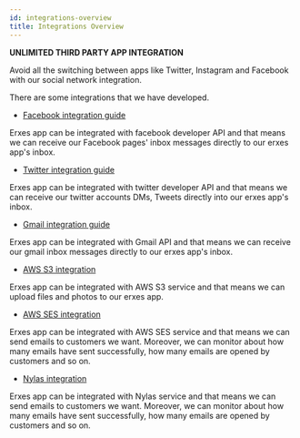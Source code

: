 ```yaml
---
id: integrations-overview
title: Integrations Overview
---
```

**UNLIMITED THIRD PARTY APP INTEGRATION**

Avoid all the switching between apps like Twitter, Instagram and Facebook with our social network integration.

There are some integrations that we have developed.

* [Facebook integration guide](../administrator/system-config#facebook-integration)

Erxes app can be integrated with facebook developer API and that means we can receive our Facebook pages' inbox messages directly to our erxes app's inbox.

* [Twitter integration guide](../administrator/system-config#twitter-integration)

Erxes app can be integrated with twitter developer API and that means we can receive our twitter accounts DMs, Tweets directly into our erxes app's inbox.

* [Gmail integration guide](../administrator/system-config#gmail-integration)

Erxes app can be integrated with Gmail API and that means we can receive our gmail inbox messages directly to our erxes app's inbox.

* [AWS S3 integration](../administrator/system-config#aws-s3-integration)

Erxes app can be integrated with AWS S3 service and that means we can upload files and photos to our erxes app.

* [AWS SES integration](../administrator/system-config#aws-ses-integration)

Erxes app can be integrated with AWS SES service and that means we can send emails to customers we want. Moreover, we can monitor about how many emails have sent successfully, how many emails are opened by customers and so on.

* [Nylas integration](../administrator/system-config#nylas-integration)

Erxes app can be integrated with Nylas service and that means we can send emails to customers we want. Moreover, we can monitor about how many emails have sent successfully, how many emails are opened by customers and so on.
